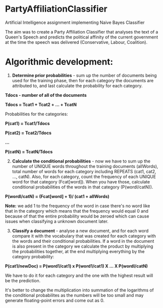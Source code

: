 # PartyAffiliationClassifier
Artificial Intelligence assignment implementing Naive Bayes Classifier

The aim was to create a Party Affiliation Classifier that analyses the text of a Queen's Speech and predicts the political affinity of the current government at the time the speech was delivered (Conservative, Labour, Coalition).


# Algorithmic development:

1. **Determine prior probabilities** - sum up the number of documents being used for the training phase, then for each category the documents are attributed to, and last calculate the probability for each category.

**Tdocs - number of all of the documents**

**Tdocs = Tcat1 + Tcat2 + ... + TcatN**

Probabilities for the categories: 

**P(cat1) = Tcat1/Tdocs**

**P(cat2) = Tcat2/Tdocs**

**...**

**P(catN) = TcatN/Tdocs**


2. **Calculate the conditional probabilities** - now we have to sum up the number of UNIQUE words throughout the training documents (allWords), total number of words for each category including REPEATS (cat1, cat2, ..., catN). Also, for each category, count the frequency of each UNIQUE word for that category (Fcat[word]). When you have those, calculate conditional probabilities of the words in that category (P(wordI/catN)).

**P(wordI/catN) = (Fcat[word] + 1)/ (cat1 + allWords)**

**Note:** we add 1 to the frequency of the word in case there's no word like that in the category which means that the frequency would equal 0 and because of that the entire probability would be zeroed which can cause issues when classifying a unknown document later.

3. **Classify a document** - analyse a new document, and for each word compare it with the vocabulary that was created for each category with the words and their conditional probabilities. If a word in the document is also present in the category we calculate the product by multiplying the probabilities together, at the end multiplying everything by the category probability: 

**P(cat1/newDoc) = P(word1/cat1) x P(word1/cat1) X ... X P(wordI/catN)**

We have to do it for each category and the one with the highest result will be the prediction.

It's better to change the multiplication into summation of the logarithms of the conditional probabilites as the numbers will be too small and may generate floating-point errors and come out as 0.
